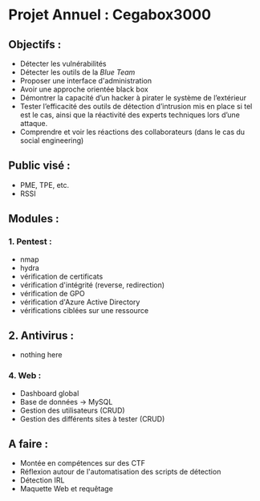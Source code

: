 # Projet Annuel : Cegabox3000

## Objectifs :

- Détecter les vulnérabilités
- Détecter les outils de la *Blue Team*
- Proposer une interface d'administration
- Avoir une approche orientée black box
- Démontrer la capacité d’un hacker à pirater le système de l’extérieur
- Tester l’efficacité des outils de détection d’intrusion mis en place si tel est le cas, ainsi que la réactivité des experts techniques lors d’une attaque.
- Comprendre et voir les réactions des collaborateurs (dans le cas du social engineering)

## Public visé :
- PME, TPE, etc.
- RSSI

## Modules :
### 1. Pentest :
  - nmap
  - hydra
  - vérification de certificats
  - vérification d'intégrité (reverse, redirection)
  - vérification de GPO
  - vérification d'Azure Active Directory
  - vérifications ciblées sur une ressource

## 2. Antivirus :
  - nothing here

### 4. Web :
  - Dashboard global
  - Base de données -> MySQL
  - Gestion des utilisateurs (CRUD)
  - Gestion des différents sites à tester (CRUD)

## A faire :
- Montée en compétences sur des CTF
- Réflexion autour de l'automatisation des scripts de détection
- Détection IRL
- Maquette Web et requêtage
